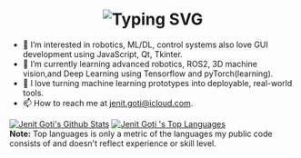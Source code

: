 

<h1 align="center">
  <img src="https://readme-typing-svg.herokuapp.com/?font=Righteous&size=35&center=true&vCenter=true&color=2b6cb0&width=600&height=90&duration=4000&pause=2000&lines=Hi+There!+👋;I’m+Robotics+Student+From+Germany;Welcome+to+my+GitHub+profile" alt="Typing SVG" />
</h1>



- 👀 I’m interested in robotics, ML/DL, control systems  also love GUI development using JavaScript, Qt, Tkinter.
- 🌱 I’m currently learning advanced robotics, ROS2, 3D machine vision,and Deep Learning using Tensorflow and pyTorch(learning).
- 💞️ I love turning machine learning prototypes into deployable, real-world tools.
- 📫 How to reach me at jenit.goti@icloud.com.



<a href="https://github.com/jenitgoti/github-readme-stats"><img alt="Jenit Goti's Github Stats" src="https://github-readme-stats.vercel.app/api?username=jenitgoti&show_icons=true&count_private=true&theme=react&hide_border=true&bg_color=0D1117" /></a>
  <a href="https://github.com/jenitgoti/github-readme-stats"><img alt="Jenit Goti 's Top Languages" src="https://github-readme-stats.vercel.app/api/top-langs/?username=jenitgoti&langs_count=8&count_private=true&layout=compact&theme=react&hide_border=true&bg_color=0D1117" /></a>
  <br/>
<b>Note:</b> Top languages is only a metric of the languages my public code consists of and doesn't reflect experience or skill level.


<!---
jenit2410/jenit2410 is a ✨ special ✨ repository because its `README.md` (this file) appears on your GitHub profile.
You can click the Preview link to take a look at your changes.
--->
 
